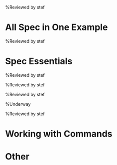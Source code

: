 <!inputFile|path=Chapters/Intro/Intro.md!>
%Reviewed by stef

# All Spec in One Example

<!inputFile|path=Chapters/FirstContact/FirstContact.md!> 

<!inputFile|path=Chapters/CaseStudyOne/CaseStudyOne.md!>
%Reviewed by stef

<!inputFile|path=Chapters/TrafficLights/TrafficLights.md!>

# Spec Essentials

<!inputFile|path=Chapters/InANutshell/InANutshell.md!> 
%Reviewed by stef

<!inputFile|path=Chapters/TestingInSpec/TestingInSpec.md!> 
%Reviewed by stef

<!inputFile|path=Chapters/ThreePillarsOfSpec/ThreePillarsOfSpec.md!>
%Reviewed by stef

<!inputFile|path=Chapters/Reuse/Reuse.md!> 
%Underway

<!inputFile|path=Chapters/ListTreeTable/ListTreeTable.md!>
<!inputFile|path=Chapters/ManagingWindow/ManagingWindow.md!>

%Reviewed by stef

<!inputFile|path=Chapters/LayoutContruction/Layout.md!>
<!inputFile|path=Chapters/DynamicPresenter/DynamicPresenter.md!>
<!inputFile|path=Chapters/Menus/Menus.md!>
<!inputFile|path=Chapters/Style/Style.md!>
<!inputFile|path=Chapters/Transmissions/Transmission.md!>
<!inputFile|path=Chapters/MorphicAthens/MorphicAthens.md!>


# Working with Commands

<!inputFile|path=Chapters/ContactBook2/ContactBook.md!>
<!inputFile|path=Chapters/Commander2/Commander.md!>

# Other
<!inputFile|path=Chapters/Inspector/Inspector.md!>
<!inputFile|path=Chapters/Tips/Tips.md!>
<!inputFile|path=Chapters/CaseStudyTwo/CaseStudyTwo.md!> 
